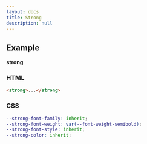 ```yaml
---
layout: docs
title: Strong
description: null
---
```


## Example

<p><strong>strong</strong></p>

### HTML

```html
<strong>...</strong>
```

### CSS

```scss
--strong-font-family: inherit;
--strong-font-weight: var(--font-weight-semibold);
--strong-font-style: inherit;
--strong-color: inherit;
```
